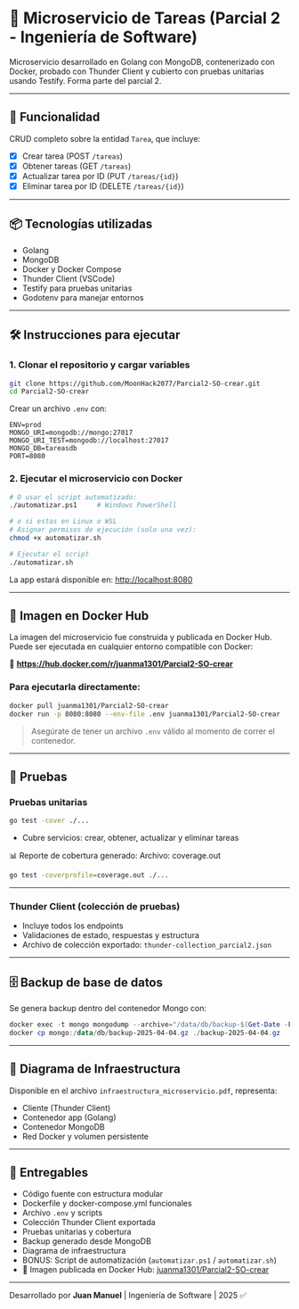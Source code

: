 # 🧪 Microservicio de Tareas (Parcial 2 - Ingeniería de Software)

Microservicio desarrollado en Golang con MongoDB, contenerizado con Docker, probado con Thunder Client y cubierto con pruebas unitarias usando Testify. Forma parte del parcial 2.

---

## 🚀 Funcionalidad

CRUD completo sobre la entidad `Tarea`, que incluye:

- [x] Crear tarea (POST `/tareas`)
- [x] Obtener tareas (GET `/tareas`)
- [x] Actualizar tarea por ID (PUT `/tareas/{id}`)
- [x] Eliminar tarea por ID (DELETE `/tareas/{id}`)

---

## 📦 Tecnologías utilizadas

- Golang
- MongoDB
- Docker y Docker Compose
- Thunder Client (VSCode)
- Testify para pruebas unitarias
- Godotenv para manejar entornos

---

## 🛠️ Instrucciones para ejecutar

### 1. Clonar el repositorio y cargar variables

```bash
git clone https://github.com/MoonHack2077/Parcial2-SO-crear.git
cd Parcial2-SO-crear
```

Crear un archivo `.env` con:

```env
ENV=prod
MONGO_URI=mongodb://mongo:27017
MONGO_URI_TEST=mongodb://localhost:27017
MONGO_DB=tareasdb
PORT=8080
```

### 2. Ejecutar el microservicio con Docker

```bash
# O usar el script automatizado:
./automatizar.ps1     # Windows PowerShell

# o si estas en Linux o WSL
# Asignar permisos de ejecución (solo una vez):
chmod +x automatizar.sh

# Ejecutar el script
./automatizar.sh
```

La app estará disponible en: [http://localhost:8080](http://localhost:8080)

---

## 🐳 Imagen en Docker Hub

La imagen del microservicio fue construida y publicada en Docker Hub. Puede ser ejecutada en cualquier entorno compatible con Docker:

🔗 **https://hub.docker.com/r/juanma1301/Parcial2-SO-crear**

### Para ejecutarla directamente:

```bash
docker pull juanma1301/Parcial2-SO-crear
docker run -p 8080:8080 --env-file .env juanma1301/Parcial2-SO-crear
```

> Asegúrate de tener un archivo `.env` válido al momento de correr el contenedor.

---

## 🧪 Pruebas

### Pruebas unitarias

```bash
go test -cover ./...
```

- Cubre servicios: crear, obtener, actualizar y eliminar tareas

📊 Reporte de cobertura generado:
Archivo: coverage.out  
```bash
go test -coverprofile=coverage.out ./...
```

---

### Thunder Client (colección de pruebas)

- Incluye todos los endpoints
- Validaciones de estado, respuestas y estructura
- Archivo de colección exportado: `thunder-collection_parcial2.json`

---

## 🗄️ Backup de base de datos

Se genera backup dentro del contenedor Mongo con:

```powershell
docker exec -t mongo mongodump --archive="/data/db/backup-$(Get-Date -Format yyyy-MM-dd).gz" --gzip --db=tareasdb
docker cp mongo:/data/db/backup-2025-04-04.gz ./backup-2025-04-04.gz
```

---

## 📐 Diagrama de Infraestructura

Disponible en el archivo `infraestructura_microservicio.pdf`, representa:

- Cliente (Thunder Client)
- Contenedor app (Golang)
- Contenedor MongoDB
- Red Docker y volumen persistente

---

## 🎯 Entregables

- Código fuente con estructura modular
- Dockerfile y docker-compose.yml funcionales
- Archivo `.env` y scripts
- Colección Thunder Client exportada
- Pruebas unitarias y cobertura
- Backup generado desde MongoDB
- Diagrama de infraestructura
- BONUS: Script de automatización (`automatizar.ps1` / `automatizar.sh`)
- 🐳 Imagen publicada en Docker Hub: [juanma1301/Parcial2-SO-crear](https://hub.docker.com/r/juanma1301/Parcial2-SO-crear)

---

Desarrollado por **Juan Manuel** | Ingeniería de Software | 2025 ✅

